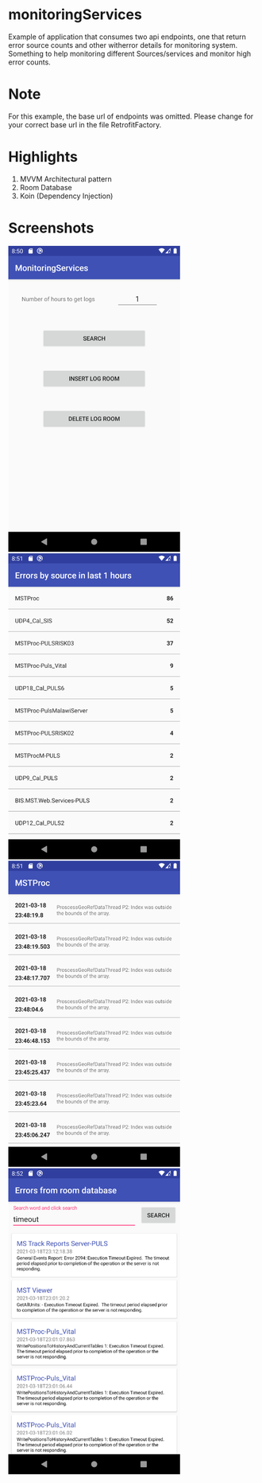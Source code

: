 # monitoringServices
Example of application that consumes two api endpoints, one that return error source counts and other witherror details for monitoring system. 
Something to help monitoring different Sources/services and monitor high error counts.

# Note
For this example, the base url of endpoints was omitted. Please change for your correct base url in the file RetrofitFactory.

# Highlights

1. MVVM Architectural pattern
2. Room Database
3. Koin (Dependency Injection)

# Screenshots
<img src="/screenshots/screenshot_mainpage.png" width="346" height="615" alt="Home"/> 
<img src="/screenshots/screenshot_source_list.png" width="346" height="615" alt="Source List"/>
<img src="/screenshots/screenshot_source_details.png" width="346" height="615" alt="Source Details"/>
<img src="/screenshots/screenshot_search_page.png" width="346" height="615" alt="Search Page"/>
